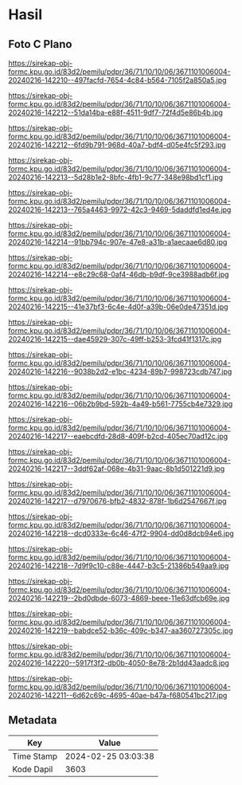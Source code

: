 # Hasil

## Foto C Plano

https://sirekap-obj-formc.kpu.go.id/83d2/pemilu/pdpr/36/71/10/10/06/3671101006004-20240216-142210--497facfd-7654-4c84-b564-7105f2a850a5.jpg

https://sirekap-obj-formc.kpu.go.id/83d2/pemilu/pdpr/36/71/10/10/06/3671101006004-20240216-142212--51da14ba-e88f-4511-9df7-72f4d5e86b4b.jpg

https://sirekap-obj-formc.kpu.go.id/83d2/pemilu/pdpr/36/71/10/10/06/3671101006004-20240216-142212--6fd9b791-968d-40a7-bdf4-d05e4fc5f293.jpg

https://sirekap-obj-formc.kpu.go.id/83d2/pemilu/pdpr/36/71/10/10/06/3671101006004-20240216-142213--5d28b1e2-8bfc-4fb1-9c77-348e98bd1cf1.jpg

https://sirekap-obj-formc.kpu.go.id/83d2/pemilu/pdpr/36/71/10/10/06/3671101006004-20240216-142213--765a4463-9972-42c3-9469-5daddfd1ed4e.jpg

https://sirekap-obj-formc.kpu.go.id/83d2/pemilu/pdpr/36/71/10/10/06/3671101006004-20240216-142214--91bb794c-907e-47e8-a31b-a1aecaae6d80.jpg

https://sirekap-obj-formc.kpu.go.id/83d2/pemilu/pdpr/36/71/10/10/06/3671101006004-20240216-142214--e8c29c68-0af4-46db-b9df-9ce3988adb6f.jpg

https://sirekap-obj-formc.kpu.go.id/83d2/pemilu/pdpr/36/71/10/10/06/3671101006004-20240216-142215--41e37bf3-6c4e-4d0f-a39b-06e0de47351d.jpg

https://sirekap-obj-formc.kpu.go.id/83d2/pemilu/pdpr/36/71/10/10/06/3671101006004-20240216-142215--dae45929-307c-49ff-b253-3fcd41f1317c.jpg

https://sirekap-obj-formc.kpu.go.id/83d2/pemilu/pdpr/36/71/10/10/06/3671101006004-20240216-142216--9038b2d2-e1bc-4234-89b7-998723cdb747.jpg

https://sirekap-obj-formc.kpu.go.id/83d2/pemilu/pdpr/36/71/10/10/06/3671101006004-20240216-142216--06b2b9bd-592b-4a49-b561-7755cb4e7329.jpg

https://sirekap-obj-formc.kpu.go.id/83d2/pemilu/pdpr/36/71/10/10/06/3671101006004-20240216-142217--eaebcdfd-28d8-409f-b2cd-405ec70ad12c.jpg

https://sirekap-obj-formc.kpu.go.id/83d2/pemilu/pdpr/36/71/10/10/06/3671101006004-20240216-142217--3ddf62af-068e-4b31-9aac-8b1d501221d9.jpg

https://sirekap-obj-formc.kpu.go.id/83d2/pemilu/pdpr/36/71/10/10/06/3671101006004-20240216-142217--d7970676-bfb2-4832-878f-1b6d2547667f.jpg

https://sirekap-obj-formc.kpu.go.id/83d2/pemilu/pdpr/36/71/10/10/06/3671101006004-20240216-142218--dcd0333e-6c46-47f2-9904-dd0d8dcb94e6.jpg

https://sirekap-obj-formc.kpu.go.id/83d2/pemilu/pdpr/36/71/10/10/06/3671101006004-20240216-142218--7d9f9c10-c88e-4447-b3c5-21386b549aa9.jpg

https://sirekap-obj-formc.kpu.go.id/83d2/pemilu/pdpr/36/71/10/10/06/3671101006004-20240216-142219--2bd0dbde-6073-4869-beee-11e63dfcb69e.jpg

https://sirekap-obj-formc.kpu.go.id/83d2/pemilu/pdpr/36/71/10/10/06/3671101006004-20240216-142219--babdce52-b36c-409c-b347-aa360727305c.jpg

https://sirekap-obj-formc.kpu.go.id/83d2/pemilu/pdpr/36/71/10/10/06/3671101006004-20240216-142220--5917f3f2-db0b-4050-8e78-2b1dd43aadc8.jpg

https://sirekap-obj-formc.kpu.go.id/83d2/pemilu/pdpr/36/71/10/10/06/3671101006004-20240216-142211--6d62c69c-4695-40ae-b47a-f680541bc217.jpg


## Metadata

| Key        | Value               |
| ---------- | ------------------- |
| Time Stamp | 2024-02-25 03:03:38 |
| Kode Dapil | 3603                |



